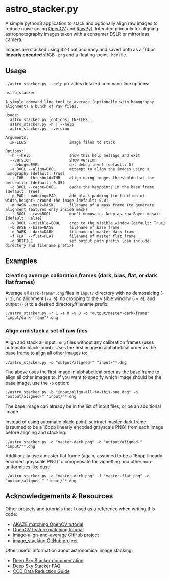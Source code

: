 # astro_stacker.py

A simple python3 application to stack and optionally align raw images to reduce noise (using [OpenCV](https://opencv.org) and [RawPy](https://pypi.org/project/rawpy/)). Intended primarily for aligning astrophotography images taken with a consumer DSLR or mirrorless camera.

Images are stacked using 32-float accuracy and saved both as a 16bpc **linearly encoded** sRGB `.png` and a floating-point `.hdr` file.

## Usage

`./astro_stacker.py --help` provides detailed command line options:

```
astro_stacker

A simple command line tool to average (optionally with homography alignment) a bunch of raw files.

Usage:
  astro_stacker.py [options] INFILES... 
  astro_stacker.py -h | --help
  astro_stacker.py --version

Arguments:
  INFILES                   image files to stack

Options:
  -h --help                 show this help message and exit
  --version                 show version
  --debug=LEVEL             set debug level [default: 0]
  -a BOOL --align=BOOL      attempt to align the images using a homography [default: True]
  -t THR --threshold=THR    align using images thresholded at the percentile [default: 0.85]
  -c BOOL --cache=BOOL      cache the keypoints in the base frame [default: True]
  -p PAD --padding=PAD      add black padding (in fraction of width,height) around the image [default: 0.0]
  -m MASK --mask=MASK       filename of a mask frame (to generate alignment features only inside mask)
  -r BOOL --raw=BOOL        don't demosaic. keep as raw Bayer mosaic [default: False]
  -v BOOL --visible=BOOL    crop to the visible window [default: True]
  -b BASE --base=BASE       filename of base frame
  -d DARK --dark=DARK       filename of master dark frame
  -f FLAT --flat=FLAT       filename of master flat frame
  -o OUTFILE                set output path prefix (can include directory and filename prefix)

```

## Examples

### Creating average calibration frames (dark, bias, flat, or dark flat frames)

Average all `dark-frame*.dng` files in `input/` directory with no demosaicing (`-r 1`), no alignment (`-a 0`), no cropping to the visible window (`-v 0`), and output (`-o`) to a desired directory/filename prefix:
```
./astro_stacker.py -r 1 -a 0 -v 0 -o "output/master-dark-frame" "input/dark-frame"*.dng
```

### Align and stack a set of raw files

Align and stack all input `.dng` files without any calibration frames (uses automatic black-point). Uses the first image in alphabetical order as the base frame to align all other images to:
```
./astro_stacker.py -o "output/aligned-" "input/"*.dng
```

The above uses the first image in alphabetical order as the base frame to align all other images to. If you want to specify which image should be the base image, use the `-b` option:
```
./astro_stacker.py -b "input/align-all-to-this-one.dng" -o "output/aligned-" "input/"*.dng
```
The base image can already be in the list of input files, or be an additional image.

Instead of using automatic black-point, subtract master dark frame (assumed to be a 16bpp linearly encoded grayscale PNG) from each image before aligning and stacking:
```
./astro_stacker.py -d "master-dark.png" -o "output/aligned-" "input/"*.dng
```

Additionally use a master flat frame (again, assumed to be a 16bpp linearly encoded grayscale PNG) to compensate for vignetting and other non-uniformities like dust:
```
./astro_stacker.py -d "master-dark.png" -f "master-flat.png" -o "output/aligned-" "input/"*.dng
```


## Acknowledgements & Resources

Other projects and tutorials that I used as a reference when writing this code:
* [AKAZE matching OpenCV tutorial](https://docs.opencv.org/3.4/db/d70/tutorial_akaze_matching.html)
* [OpenCV feature matching tutorial](https://opencv-python-tutroals.readthedocs.io/en/latest/py_tutorials/py_feature2d/py_matcher/py_matcher.html)
* [image-align-and-average GitHub project](https://github.com/michal2229/image-align-and-average)
* [image_stacking GitHub project](https://github.com/maitek/image_stacking)

Other useful information about astronomical image stacking:
* [Deep Sky Stacker documentation](http://deepskystacker.free.fr/english/theory.htm)
* [Deep Sky Stacker FAQ](http://deepskystacker.free.fr/english/theory.htm)
* [CCD Data Reduction Guide](https://mwcraig.github.io/ccd-as-book/)

